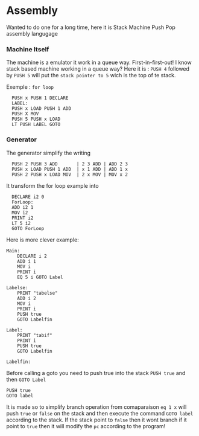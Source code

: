 # Assembly
Wanted to do one for a long time, here it is Stack Machine Push Pop assembly langugage  

### Machine Itself
The machine is a emulator it work in a queue way. First-in-first-out! I know stack based machine working in a queue way?
Here it is : `PUSH 4` followed by `PUSH 5` will put the `stack pointer to 5` wich is the top of te stack.

Exemple : `for loop`
```
  PUSH x PUSH 1 DECLARE 
  LABEL:
  PUSH x LOAD PUSH 1 ADD
  PUSH X MOV
  PUSH 5 PUSH x LOAD
  LT PUSH LABEL GOTO
```

### Generator
The generator simplify the writing 
```
  PUSH 2 PUSH 3 ADD       | 2 3 ADD | ADD 2 3
  PUSH x LOAD PUSH 1 ADD  | x 1 ADD | ADD 1 x
  PUSH 2 PUSH x LOAD MOV  | 2 x MOV | MOV x 2
```
It transform the for loop example into 
```
  DECLARE i2 0
  ForLoop:
  ADD i2 1
  MOV i2
  PRINT i2
  LT 5 i2
  GOTO ForLoop
```
Here is more clever example:
```
Main:
    DECLARE i 2
    ADD i 1
    MOV i
    PRINT i
    EQ 5 i GOTO Label

Labelse:
    PRINT "tabelse"
    ADD i 2
    MOV i
    PRINT i
    PUSH true
    GOTO Labelfin

Label:
    PRINT "tabif"
    PRINT i
    PUSH true
    GOTO Labelfin

Labelfin:
```

Before calling a goto you need to push true into the stack `PUSH true` and then `GOTO Label`
```
PUSH true
GOTO label
```

It is made so to simplify branch operation from comaparaison `eq 1 x` will push `true` or `false` on the stack and then execute the command `GOTO label` according to the stack. If the stack point to `false` then it wont branch if it point to `true` then it will modify the `pc` according to the program!  



